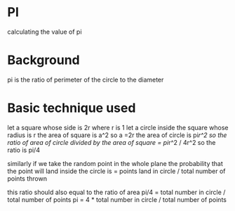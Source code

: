 # PI
calculating the value of pi
# Background 
pi is the ratio of perimeter of the circle to the diameter

# Basic technique used
let a square whose side is 2r where r is 1
let a circle inside the square whose radius is r
the area of square is a^2 so a =2r
the area of circle is pi*r^2
so the ratio of area of circle divided by the area of square
                = pi*r^2 / 4r^2
               so the ratio is pi/4
               
similarly if we take the random point in the whole plane the 
probability that the point will land inside the circle is 
                    = points land in circle / total number of points thrown
     
this ratio should also equal to the ratio of area
               pi/4 = total number in circle / total number of points
               pi = 4 * total number in circle / total number of points
